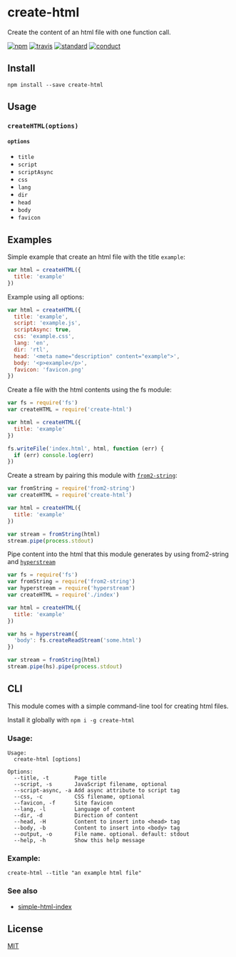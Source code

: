 # create-html

Create the content of an html file with one function call.

[![npm][npm-image]][npm-url]
[![travis][travis-image]][travis-url]
[![standard][standard-image]][standard-url]
[![conduct][conduct]][conduct-url]

[npm-image]: https://img.shields.io/npm/v/create-html.svg?style=flat-square
[npm-url]: https://www.npmjs.com/package/create-html
[travis-image]: https://img.shields.io/travis/sethvincent/create-html.svg?style=flat-square
[travis-url]: https://travis-ci.org/sethvincent/create-html
[standard-image]: https://img.shields.io/badge/code%20style-standard-brightgreen.svg?style=flat-square
[standard-url]: http://npm.im/standard
[conduct]: https://img.shields.io/badge/code%20of%20conduct-contributor%20covenant-green.svg?style=flat-square
[conduct-url]: CONDUCT.md

## Install

```
npm install --save create-html
```

## Usage

### `createHTML(options)`

#### `options`
- `title`
- `script`
- `scriptAsync`
- `css`
- `lang`
- `dir`
- `head`
- `body`
- `favicon`

## Examples

Simple example that create an html file with the title `example`:

```js
var html = createHTML({
  title: 'example'
})
```

Example using all options:

```js
var html = createHTML({
  title: 'example',
  script: 'example.js',
  scriptAsync: true,
  css: 'example.css',
  lang: 'en',
  dir: 'rtl',
  head: '<meta name="description" content="example">',
  body: '<p>example</p>',
  favicon: 'favicon.png'
})
```

Create a file with the html contents using the fs module:

```js
var fs = require('fs')
var createHTML = require('create-html')

var html = createHTML({
  title: 'example'
})

fs.writeFile('index.html', html, function (err) {
  if (err) console.log(err)
})
```

Create a stream by pairing this module with [`from2-string`](http://npmjs.com/from2-string):

```js
var fromString = require('from2-string')
var createHTML = require('create-html')

var html = createHTML({
  title: 'example'
})

var stream = fromString(html)
stream.pipe(process.stdout)
```

Pipe content into the html that this module generates by using from2-string and [`hyperstream`](http://npmjs.com/hyperstream)

```js
var fs = require('fs')
var fromString = require('from2-string')
var hyperstream = require('hyperstream')
var createHTML = require('./index')

var html = createHTML({
  title: 'example'
})

var hs = hyperstream({
  'body': fs.createReadStream('some.html')
})

var stream = fromString(html)
stream.pipe(hs).pipe(process.stdout)
```

## CLI

This module comes with a simple command-line tool for creating html files.

Install it globally with `npm i -g create-html`

### Usage:

```
Usage:
  create-html [options]

Options:
  --title, -t        Page title
  --script, -s       JavaScript filename, optional
  --script-async, -a Add async attribute to script tag
  --css, -c          CSS filename, optional
  --favicon, -f      Site favicon
  --lang, -l         Language of content
  --dir, -d          Direction of content
  --head, -H         Content to insert into <head> tag
  --body, -b         Content to insert into <body> tag
  --output, -o       File name. optional. default: stdout
  --help, -h         Show this help message
```

### Example:

```
create-html --title "an example html file"
```

### See also
- [simple-html-index](https://github.com/mattdesl/simple-html-index)

## License
[MIT](LICENSE.md)
